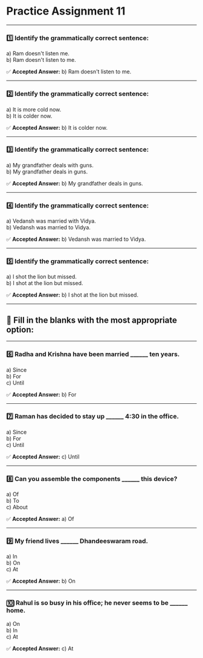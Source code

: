 # Practice Assignment 11

---

### 1️⃣ Identify the grammatically correct sentence:

a) Ram doesn't listen me.  
b) Ram doesn't listen to me.

✅ **Accepted Answer:** b) Ram doesn't listen to me.

---

### 2️⃣ Identify the grammatically correct sentence:

a) It is more cold now.  
b) It is colder now.

✅ **Accepted Answer:** b) It is colder now.

---

### 3️⃣ Identify the grammatically correct sentence:

a) My grandfather deals with guns.  
b) My grandfather deals in guns.

✅ **Accepted Answer:** b) My grandfather deals in guns.

---

### 4️⃣ Identify the grammatically correct sentence:

a) Vedansh was married with Vidya.  
b) Vedansh was married to Vidya.

✅ **Accepted Answer:** b) Vedansh was married to Vidya.

---

### 5️⃣ Identify the grammatically correct sentence:

a) I shot the lion but missed.  
b) I shot at the lion but missed.

✅ **Accepted Answer:** b) I shot at the lion but missed.

---

## 📝 Fill in the blanks with the most appropriate option:

---

### 6️⃣ Radha and Krishna have been married ______ ten years.

a) Since  
b) For  
c) Until

✅ **Accepted Answer:** b) For

---

### 7️⃣ Raman has decided to stay up ______ 4:30 in the office.

a) Since  
b) For  
c) Until

✅ **Accepted Answer:** c) Until

---

### 8️⃣ Can you assemble the components ______ this device?

a) Of  
b) To  
c) About

✅ **Accepted Answer:** a) Of

---

### 9️⃣ My friend lives ______ Dhandeeswaram road.

a) In  
b) On  
c) At

✅ **Accepted Answer:** b) On

---

### 🔟 Rahul is so busy in his office; he never seems to be ______ home.

a) On  
b) In  
c) At

✅ **Accepted Answer:** c) At
